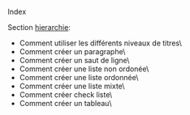 Index

Section [hierarchie](./hierarchie.md):

- Comment utiliser les différents niveaux de titres\
- Comment créer un paragraphe\
- Comment créer un saut de ligne\
- Comment créer une liste non ordonée\
- Comment créer une liste ordonnée\
- Comment créer une liste mixte\
- Comment créer check liste\
- Comment créer un tableau\
